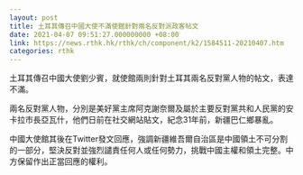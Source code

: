```yaml
---
layout: post
title: 土耳其傳召中國大使不滿使館針對兩名反對派政客帖文
date: 2021-04-07 09:51:27.000000000 +08:00
link: https://news.rthk.hk/rthk/ch/component/k2/1584511-20210407.htm
categories: rthk
---
```


土耳其傳召中國大使劉少賓，就使館兩則針對土耳其兩名反對黨人物的帖文，表達不滿。

兩名反對黨人物，分別是美好黨主席阿克謝奈爾及屬於主要反對黨共和人民黨的安卡拉市長亞瓦什，他們日前在社交網站貼文，紀念31年前，新疆巴仁鄉暴亂。

中國大使館其後在Twitter發文回應，強調新疆維吾爾自治區是中國領土不可分割的一部分，堅決反對並強烈譴責任何人或任何勢力，挑戰中國主權和領土完整。中方保留作出正當回應的權利。
